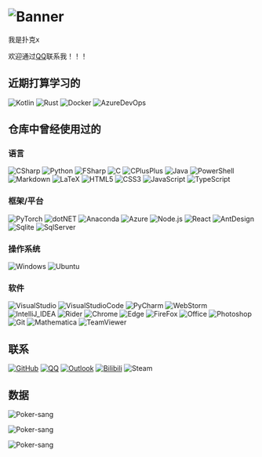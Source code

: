 # ![Banner](https://capsule-render.vercel.app/api?type=transparent&fontColor=ffffff&text=Poker&height=150&fontSize=60&desc=泥嚎！！&descAlignY=75&descAlign=60)

我是扑克x

欢迎通过[QQ](http://wpa.qq.com/msgrd?v=3&uin=2639914082&site=qq&menu=yes)联系我！！！

## 近期打算学习的

![Kotlin](https://img.shields.io/badge/Kotlin-7F52FF?&style=for-the-badge&logo=kotlin&logoColor=white)
![Rust](https://img.shields.io/badge/Rust-000000?style=for-the-badge&logo=rust&logoColor=white)
![Docker](https://img.shields.io/badge/Docker-2496ED?style=for-the-badge&logo=docker&logoColor=white)
![AzureDevOps](https://img.shields.io/badge/Azure_DevOps-0078D7?style=for-the-badge&logo=azure-devops&logoColor=white)

## 仓库中曾经使用过的

### 语言

![CSharp](https://img.shields.io/badge/C%23-239120?style=for-the-badge&logo=c-sharp&logoColor=white)
![Python](https://img.shields.io/badge/Python-3776AB?style=for-the-badge&logo=python&logoColor=white)
![FSharp](https://img.shields.io/badge/F%23-239120?style=for-the-badge&logo=f-sharp&logoColor=white)
![C](https://img.shields.io/badge/C-00599C?style=for-the-badge&logo=c&logoColor=white)
![CPlusPlus](https://img.shields.io/badge/C%2B%2B-00599C?style=for-the-badge&logo=c%2B%2B&logoColor=white)
![Java](https://img.shields.io/badge/Java-ED8B00?style=for-the-badge&logo=java&logoColor=white)
![PowerShell](https://img.shields.io/badge/Powershell-5391FE?style=for-the-badge&logo=powershell&logoColor=white)
![Markdown](https://img.shields.io/badge/Markdown-000000?style=for-the-badge&logo=markdown&logoColor=white)
![LaTeX](https://img.shields.io/badge/LaTeX-008080?style=for-the-badge&logo=LaTeX&logoColor=white)
![HTML5](https://img.shields.io/badge/HTML5-E34F26?style=for-the-badge&logo=html5&logoColor=white)
![CSS3](https://img.shields.io/badge/CSS3-1572B6?style=for-the-badge&logo=css3&logoColor=white)
![JavaScript](https://img.shields.io/badge/JavaScript-F7DF1E?style=for-the-badge&logo=javascript&logoColor=black)
![TypeScript](https://img.shields.io/badge/TypeScript-3178C6?style=for-the-badge&logo=typescript&logoColor=white)

### 框架/平台

![PyTorch](https://img.shields.io/badge/PyTorch-EE4C2C?style=for-the-badge&logo=PyTorch&logoColor=white)
![dotNET]( https://img.shields.io/badge/.NET-5C2D91?style=for-the-badge&logo=.net&logoColor=white)
![Anaconda](https://img.shields.io/badge/Anaconda-44A833?logo=Anaconda&style=for-the-badge&logoColor=white)
![Azure](https://img.shields.io/badge/Azure-0078D4?style=for-the-badge&logo=Microsoft-Azure&logoColor=white)
![Node.js](https://img.shields.io/badge/Node.js-339933?style=for-the-badge&logo=node.js&logoColor=white)
![React](https://img.shields.io/badge/React-61DAFB?style=for-the-badge&logo=react&logoColor=black)
![AntDesign](https://img.shields.io/badge/AntDesign-0170FE?style=for-the-badge&logo=antdesign&logoColor=white)
![Sqlite](https://img.shields.io/badge/SQLite-003B57?style=for-the-badge&logo=sqlite&logoColor=white)
![SqlServer](https://img.shields.io/badge/SQLServer-CC2927?style=for-the-badge&logo=microsoft-sql-server&logoColor=white)

### 操作系统

![Windows](https://img.shields.io/badge/Windows-0078D6?style=for-the-badge&logo=windows&logoColor=white)
![Ubuntu](https://img.shields.io/badge/Ubuntu-E95420?style=for-the-badge&logo=ubuntu&logoColor=white)

### 软件

![VisualStudio](https://img.shields.io/badge/Visual_Studio-5C2D91?style=for-the-badge&logo=visual-studio&logoColor=white)
![VisualStudioCode](https://img.shields.io/badge/Visual_Studio_Code-0078D4?style=for-the-badge&logo=visual-studio-code&logoColor=white)
![PyCharm](https://img.shields.io/badge/PyCharm-000000.svg?&style=for-the-badge&logo=PyCharm&logoColor=white)
![WebStorm](https://img.shields.io/badge/WebStorm-000000.svg?style=for-the-badge&logo=webstorm&logoColor=white)
![IntelliJ_IDEA](https://img.shields.io/badge/IntelliJ_IDEA-000000.svg?style=for-the-badge&logo=Intellij-Idea&logoColor=white)
![Rider](https://img.shields.io/badge/Rider-000000.svg?style=for-the-badge&logo=Rider&logoColor=white)
![Chrome](https://img.shields.io/badge/Chrome-4285F4?style=for-the-badge&logo=Google-chrome&logoColor=white)
![Edge](https://img.shields.io/badge/Edge-0078D7?style=for-the-badge&logo=Microsoft-Edge&logoColor=white)
![FireFox](https://img.shields.io/badge/FireFox-FF7139?style=for-the-badge&logo=FireFox&logoColor=white)
![Office](https://img.shields.io/badge/Office-D83B01?style=for-the-badge&logo=Microsoft-Office&logoColor=white)
![Photoshop](https://img.shields.io/badge/Photoshop-31A8FF?style=for-the-badge&logo=Adobe-Photoshop&logoColor=white)
![Git](https://img.shields.io/badge/Git-F05032?style=for-the-badge&logo=Git&logoColor=white)
![Mathematica](https://img.shields.io/badge/Mathematica-DD1100?style=for-the-badge&logo=Wolfram-Mathematica&logoColor=white)
![TeamViewer](https://img.shields.io/badge/TeamViewer-004680?style=for-the-badge&logo=TeamViewer&logoColor=white)

## 联系

[![GitHub](https://img.shields.io/badge/GitHub-poker--sang-100000?style=for-the-badge&logo=github&logoColor=white)](https://github.com/Poker-sang)
[![QQ](https://img.shields.io/badge/QQ-2639914082-EB1923?style=for-the-badge&logo=TencentQQ&logoColor=white)](http://wpa.qq.com/msgrd?v=3&uin=2639914082&site=qq&menu=yes)
[![Outlook](https://img.shields.io/badge/Outlook-poker__sang@outlook.com-0078D4?style=for-the-badge&logo=microsoft-outlook&logoColor=white)](mailto:poker_sang@outlook.com)
[![Bilibili](https://img.shields.io/badge/Bilibili-扑克子-00A1D6?style=for-the-badge&logo=Bilibili&logoColor=white)](https://space.bilibili.com/8528315)
![Steam](https://img.shields.io/badge/Steam-356397585-000000?style=for-the-badge&logo=Steam&logoColor=white)

## 数据

![Poker-sang](https://github-readme-stats.vercel.app/api?username=Poker-sang&include_all_commits=true&show_icons=true&hide_title=true&hide_border=true)

![Poker-sang](https://github-readme-stats.vercel.app/api/top-langs/?username=Poker-sang&layout=compact&langs_count=10&hide_title=true&hide_border=true)

![Poker-sang](https://count.getloli.com/get/@:Poker-sang?theme=rule34)
